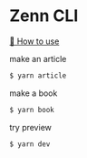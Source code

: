 # Zenn CLI

[📘 How to use](https://zenn.dev/zenn/articles/zenn-cli-guide)

make an article

```bash
$ yarn article
```

make a book

```bash
$ yarn book
```

try preview

```bash
$ yarn dev
```
